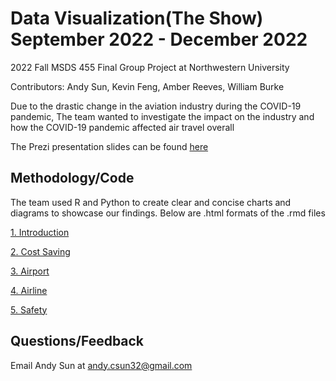 # Data Visualization(The Show) September 2022 - December 2022
2022 Fall MSDS 455 Final Group Project at Northwestern University

Contributors: Andy Sun, Kevin Feng, Amber Reeves, William Burke

Due to the drastic change in the aviation industry during the COVID-19 pandemic, The team wanted to investigate the impact on the industry and how the COVID-19
pandemic affected air travel overall

The Prezi presentation slides can be found [here](https://prezi.com/p/cn4e3ndvlptc/?present=1)
## Methodology/Code
The team used R and Python to create clear and concise charts and diagrams to showcase our findings. Below are .html formats of the .rmd files

[1. Introduction](https://htmlpreview.github.io/?https://github.com/csun32/DataVisualization-TheShow/blob/main/html%20Rmd/The-Show--Introduction-Vis-.html)

[2. Cost Saving](https://htmlpreview.github.io/?)

[3. Airport](https://htmlpreview.github.io/?https://github.com/csun32/DataVisualization-TheShow/blob/main/html%20Rmd/The-Show--Airport-.html)

[4. Airline](https://htmlpreview.github.io/?https://github.com/csun32/DataVisualization-TheShow/blob/main/html%20Rmd/The%20Show%20(Airline).html)

[5. Safety](https://htmlpreview.github.io/?https://github.com/csun32/DataVisualization-TheShow/blob/main/html%20Rmd/The%20Show%20(Safety).html)

## Questions/Feedback

Email Andy Sun at andy.csun32@gmail.com
